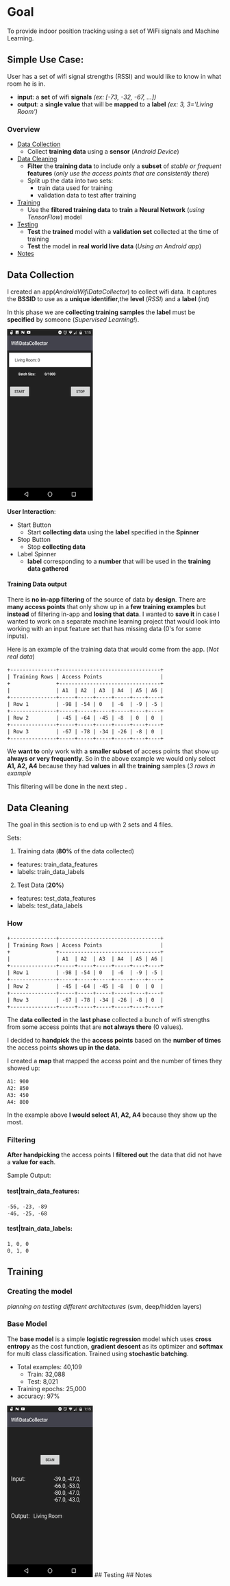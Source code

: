 # Goal
To provide indoor position tracking using a set of WiFi signals and Machine Learning.

## Simple Use Case:

  User has a set of wifi signal strengths (RSSI) and would like to know in what
  room he is in.

  * **input**: a **set** of wifi **signals** *(ex: [-73, -32, -67, ...])*
  * **output**: a **single value** that will be **mapped** to a **label** *(ex: 3, 3='Living Room')*

### Overview
* [Data Collection](#header_data_collection)
  * Collect **training data** using a **sensor** (*Android Device*)
* [Data Cleaning](#header_data_cleaning)
  * **Filter** the **training data** to include only a **subset** of *stable or frequent* **features** (*only use the access points that are consistently there*)
  * Split up the data into two sets:
    * train data used for training
    * validation data to test after training
* [Training](#header_training)
  * Use the **filtered training data** to **train** a **Neural Network** (*using TensorFlow*) model
* [Testing](#header_testing)
  * **Test** the **trained** model with a **validation set** collected at the time of training
  * **Test** the model in **real world live data** (*Using an Android app*)
* [Notes](#header_notes)

## Data Collection<a name="header_data_collection"></a>
I created an app(*AndroidWifiDataCollector*) to collect wifi data.
It captures the **BSSID** to use as a **unique identifier**,the **level** (*RSSI*) and a **label** (*int*)

In this phase we are **collecting training samples** the **label** must be **specified** by someone (*Supervised Learning!*).

<img src="/images/wifi_train.png" width="200" height="400" />

**User Interaction**:
* Start Button
  * Start **collecting data** using the **label** specified in the **Spinner**
* Stop Button
  * Stop **collecting data**
* Label Spinner
  * **label** corresponding to a **number** that will be used in the **training data gathered**

#### Training Data output
  There is **no in-app filtering** of the source of data by **design**. There are **many access points** that only show up in a **few training examples** but **instead** of filtering in-app and **losing that data**. I wanted to **save it** in case I wanted to work on a separate machine learning project that would look into working with an input feature set that has missing data (0's for some inputs).

  Here is an example of the training data that would come from the app. (*Not real data*)


```text
+---------------+---------------------------------+
| Training Rows | Access Points                   |
+               +---------------------------------+
|               | A1  | A2  | A3  | A4  | A5 | A6 |
+---------------+-----+-----+-----+-----+----+----+
| Row 1         | -98 | -54 | 0   | -6  | -9 | -5 |
+---------------+-----+-----+-----+-----+----+----+
| Row 2         | -45 | -64 | -45 | -8  | 0  | 0  |
+---------------+-----+-----+-----+-----+----+----+
| Row 3         | -67 | -78 | -34 | -26 | -8 | 0  |
+---------------+-----+-----+-----+-----+----+----+
```
  We **want to** only work with a **smaller subset** of access points that show up **always or very frequently**. So in the above example we would only select **A1, A2, A4** because they had **values** in **all** the **training** samples (*3 rows in example*

  This filtering will be done in the next step .

## Data Cleaning<a name="header_data_cleaning"></a>

The goal in this section is to end up with 2 sets and 4 files.

Sets:
1. Training data (**80%** of the data collected)
  * features: train_data_features
  * labels: train_data_labels
2. Test Data (**20%**)
  * features: test_data_features
  * labels: test_data_labels

### How
```text
+---------------+---------------------------------+
| Training Rows | Access Points                   |
+               +---------------------------------+
|               | A1  | A2  | A3  | A4  | A5 | A6 |
+---------------+-----+-----+-----+-----+----+----+
| Row 1         | -98 | -54 | 0   | -6  | -9 | -5 |
+---------------+-----+-----+-----+-----+----+----+
| Row 2         | -45 | -64 | -45 | -8  | 0  | 0  |
+---------------+-----+-----+-----+-----+----+----+
| Row 3         | -67 | -78 | -34 | -26 | -8 | 0  |
+---------------+-----+-----+-----+-----+----+----+
```
The **data collected** in the **last phase** collected a bunch of wifi strengths from some access points that are **not always there** (0 values).

I decided to **handpick** the the **access points** based on the **number of times** the access points **shows up in the data**.

I created a **map** that mapped the access point and the number of times they showed up:
```text
A1: 900
A2: 850
A3: 450
A4: 800
```
In the example above **I would select A1, A2, A4** because they show up the most.

### Filtering
**After handpicking** the access points I **filtered out** the data that did not have a **value for each**.

Sample Output:

#### test|train_data_features:

```text
-56, -23, -89
-46, -25, -68
```
#### test|train_data_labels:
```text
1, 0, 0
0, 1, 0
```

## Training<a name="header_training"></a>

### Creating the model
*planning on testing different architectures* (svm, deep/hidden layers)

### Base Model
The **base model** is a simple **logistic regression** model which uses **cross entropy** as the cost function, **gradient descent** as its optimizer and **softmax** for multi class classification. Trained using **stochastic batching**.

* Total examples: 40,109
  * Train: 32,088
  * Test: 8,021
* Training epochs: 25,000
* accuracy: 97%

<img src="/images/wifi_test.png" width="200" height="400" />
## Testing<a name="header_testing"></a>
## Notes<a name="header_notes"></a>
